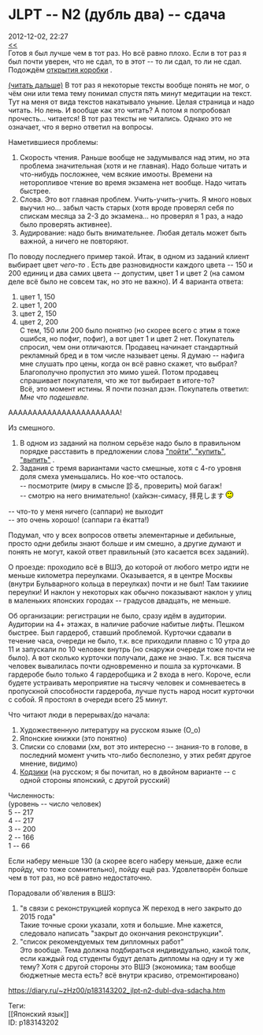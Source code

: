 JLPT -- N2 (дубль два) -- сдача
================================

   
 2012-12-02, 22:27   
   [<<](JLPT%20--%20N2%20(дубль%20два)%20--%20регистрация)    
 Готов я был лучше чем в тот раз. Но всё равно плохо. Если в тот раз я был почти уверен, что не сдал, то в этот -- то ли сдал, то ли не сдал. Подождём  [открытия коробки](https://ru.wikipedia.org/wiki/%D0%9A%D0%BE%D1%82_%D0%A8%D1%80%D1%91%D0%B4%D0%B8%D0%BD%D0%B3%D0%B5%D1%80%D0%B0)  .   
   
  [(читать дальше)](https://zHz00.diary.ru/p183143202.htm?index=1#linkmore183143202m1)    В тот раз я некоторые тексты вообще понять не мог, о чём они или тема тему понимал спустя пять минут медитации на текст. Тут на меня от вида текстов накатывало уныние. Целая страница и надо читать. Но лень. И вообще как это читать? А потом я попробовал прочесть... читается! В тот раз тексты не читались. Однако это не означает, что я верно ответил на вопросы.   
   
 Наметившиеся проблемы:   
 1. Скорость чтения. Раньше вообще не задумывался над этим, но эта проблема значительная (хотя и не главная). Надо больше читать и что-нибудь посложнее, чем всякие имооты. Времени на неторопливое чтение во время экзамена нет вообще. Надо читать быстрее.   
 2. Слова. Это вот главная проблем. Учить-учить-учить. Я много новых выучил но... забыл часть старых (хотя вроде проверял себя по спискам месяца за 2-3 до экзамена... но проверял я 1 раз, а надо было проверять активнее).   
 3. Аудирование: надо быть внимательнее. Любая деталь может быть важной, а ничего не повторяют.   
   
 По поводу последнего пример такой. Итак, в одном из заданий клиент выбирает цвет  *чего-то*  . Есть две разновидности каждого цвета -- 150 и 200 единиц и два самих цвета -- допустим, цвет 1 и цвет 2 (на самом деле всё было не совсем так, но это не важно). И 4 варианта ответа:   
 1) цвет 1, 150   
 2) цвет 1, 200   
 3) цвет 2, 150   
 4) цвет 2, 200   
 С тем, 150 или 200 было понятно (но скорее всего с этим я тоже ошибся, но пофиг, пофиг), а вот цвет 1 и цвет 2 нет. Покупатель спросил, чем они отличаются. Продавец начинает стандартный рекламный бред и в том числе называет цены. Я думаю -- нафига мне слушать про цены, когда он всё равно скажет, что выбрал? Благополучно пропустил это мимо ушей. Потом продавец спрашивает покупателя, что же тот выбирает в итоге-то?   
 Всё, это момент истины. Я почти познал дзэн. Покупатель ответил:   
  *Мне что подешевле.*    
   
 ААААААААААААААААААААААА!   
   
 Из смешного.   
 1. В одном из заданий на полном серьёзе надо было в правильном порядке расставить в предложении слова  ["пойти", "купить", "выпить"](http://www.anekdot.ru/id/160003/)  .   
 2. Задания с тремя вариантами часто смешные, хотя с 4-го уровня доля смеха уменьшались. Но кое-что осталось.   
 -- посмотрите (миру в смысле 診る, проверить) мой багаж!   
 -- смотрю на него внимательно! (хайкэн-симасу, 拝見します ![;)](pics/1136.gif)   
   
 -- что-то у меня ничего (саппари) не выходит   
 -- это очень хорошо! (саппари га ёкатта!)   
   
 Подумал, что у всех вопросов ответы элементарные и дебильные, просто одни дебилы знают больше и им смешно, а другие думают и понять не могут, какой ответ правильный (это касается всех заданий).   
   
 О проезде: проходило всё в ВШЭ, до которой от любого метро идти не меньше километра переулками. Оказывается, я в центре Москвы (внутри Бульварного кольца в переулках) почти и не был! Там такииие переулки! И наклон у некоторых как обычно показывают наклон у улиц в маленьких японских городах -- градусов двадцать, не меньше.   
   
 Об организации: регистрации не было, сразу идём в аудитории. Аудитории на 4+ этажах, в наличие рабочие набитые лифты. Пешком быстрее. Был гардероб, ставший проблемой. Курточки сдавали в течение часа, очереди не было, т.к. все приходили плавно с 10 утра до 11 и запускали по 10 человек внутрь (но снаружи очереди тоже почти не было). А вот сколько курточки получали, даже не знаю. Т.к. вся тысяча человек вывалилась почти одновременно и пошла за курточками. В гардеробе было только 4 гардеробщика и 2 входа в него. Короче, если будете устраивать мероприятие на тысячу человек и сомневаетесь в пропускной способности гардероба, лучше пусть народ носит курточки с собой. Я простоял в очереди всего 25 минут.   
   
 Что читают люди в перерывах/до начала:   
 1. Художественную литературу на русском языке (О\_о)   
 2. Японские книжки (это понятно)   
 3. Списки со словами (хм, вот это интересно -- знания-то в голове, в последний момент учить что-либо бесполезно, у этих ребят другое мнение, видимо)   
 4.  [Кодзики](https://ru.wikipedia.org/wiki/%D0%9A%D0%BE%D0%B4%D0%B7%D0%B8%D0%BA%D0%B8)  (на русском; я бы почитал, но в двойном варианте -- с одной стороны японский, с другой русский)   
   
 Численность:   
 (уровень -- число человек)   
 5 -- 217   
 4 -- 217   
 3 -- 200   
 2 -- 166   
 1 -- 66   
   
 Если наберу меньше 130 (а скорее всего наберу меньше, даже если пройду, что тоже сомнительно), пойду ещё раз. Удовлетворён больше чем в тот раз, но всё равно недостаточно.   
   
 Порадовали об'явления в ВШЭ:   
 1) "в связи с реконструкцией корпуса Ж переход в него закрыто до 2015 года"   
 Такие точные сроки указали, хотя и большие. Мне кажется, следовало написать "закрыт до окончания реконструкции".   
 2) "список рекомендуемых тем дипломных работ"   
 Это вообще. Тема должна подбираться индивидуально, какой толк, если каждый год студенты будут делать дипломы на одну и ту же тему? Хотя с другой стороны это ВШЭ (экономика; там вообще бюджетные места есть? всё внутри красиво, отремонтировано)   
     
    
 <https://diary.ru/~zHz00/p183143202_jlpt-n2-dubl-dva-sdacha.htm>   
   
 Теги:   
 [[Японский язык]]   
 ID: p183143202